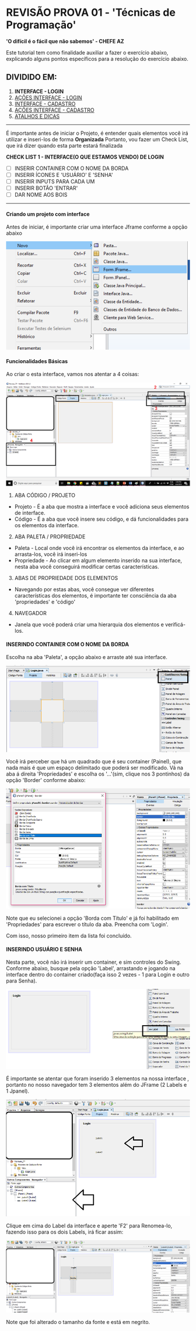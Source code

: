 # REVISÃO PROVA 01 - 'Técnicas de Programação' 

**'O difícil é o fácil que não sabemos' - CHEFE AZ**

Este tutorial tem como finalidade auxiliar a fazer o exercício abaixo, explicando alguns pontos específicos para a resolução do exercício abaixo.

## DIVIDIDO EM:
1. **INTERFACE - LOGIN**
2. [AÇÕES INTERFACE - LOGIN](02%20-%20AÇÕES%20INTERFACE%20-%20LOGIN.md)
3. [INTERFACE - CADASTRO](03%20-%20INTERFACE%20-CADASTRO.md)
4. [AÇÕES INTERFACE - CADASTRO](04%20-%20AÇÕES%20DA%20INTERFACE%20-%20CADASTRO.md)
5. [ATALHOS E DICAS](05%20-%20ATALHOS%20e%20DICAS.md)
---
É importante antes de iniciar o Projeto, é entender quais elementos você irá utilizar e inseri-los de forma <strong>Organizada</strong>
Portanto, vou fazer um Check List, que irá dizer quando esta parte estará finalizada

**CHECK LIST 1 - INTERFACE(O QUE ESTAMOS VENDO) DE LOGIN**
- [ ] INSERIR CONTAINER COM O NOME DA BORDA
- [ ] INSERIR ÍCONES E 'USUÁRIO' E 'SENHA'
- [ ] INSERIR INPUTS PARA CADA UM
- [ ] INSERIR BOTÃO 'ENTRAR'
- [ ] DAR NOME AOS BOIS

---

#### Criando um projeto com interface 
Antes de iniciar, é importante criar uma interface Jframe conforme a opção abaixo

![InterfaceJframe](img/01.png)


#### Funcionalidades Básicas
Ao criar o esta interface, vamos nos atentar a 4 coisas:

![Funcionalidades](img/02.png)


1. ABA CÓDIGO / PROJETO
  - Projeto - É a aba que mostra a interface e você adiciona seus elementos de interface.
  - Código - É a aba que você insere seu código, e dá funcionalidades para os elementos da interface.

2.  ABA PALETA / PROPRIEDADE
  - Paleta - Local onde você irá encontrar os elementos da interface, e ao arrasta-los, você irá inseri-los
  - Propriedade - Ao clicar em algum elemento inserido na sua interface, nesta aba você conseguirá modificar certas características.
  
3. ABAS DE PROPRIEDADE DOS ELEMENTOS
  - Navegando por estas abas, você consegue ver diferentes características dos elementos, é importante ter consciência da aba 'propriedades' e 'código'
  
4. NAVEGADOR
  - Janela que você poderá criar uma hierarquia dos elementos e verificá-los.
  
####  INSERINDO CONTAINER COM O NOME DA BORDA

Escolha na aba 'Paleta', a opção abaixo e arraste até sua interface.

![Painel](img/03.png)

Você irá perceber que há um quadrado que é seu container (Painel), que nada mais é que um espaço delimitado que poderá ser modificado.
Vá na aba á direita 'Propriedades' e escolha os '...'(sim, clique nos 3 pontinhos) da opção 'Border' conforme abaixo:

![Border](img/04.png)

Note que eu selecionei a opção 'Borda com Título' e já foi habilitado em 'Propriedades' para escrever o título da aba.
Preencha com 'Login'.

Com isso, nosso primeiro item da lista foi concluído.

####  INSERINDO USUÁRIO E SENHA

Nesta parte, você não irá inserir um container, e sim controles do Swing.
Conforme abaixo, busque pela opção 'Label', arrastando e jogando na interface dentro do container criado(faça isso 2 vezes - 1 para Login e outro para Senha).

![Label](img/05.png)

É importante se atentar que foram inserido 3 elementos na nossa interface , portanto no nosso navegador tem 3 elementos além do JFrame (2 Labels e 1 Jpanel).

![Atual](img/06.png)

Clique em cima do Label da interface e aperte 'F2' para Renomea-lo, fazendo isso para os dois Labels, irá ficar assim:

![LabelModiicado](img/07.png)

Note que foi alterado o tamanho da fonte e está em negrito.

